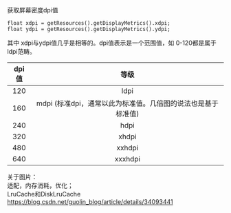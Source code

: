 获取屏幕密度dpi值
```
float xdpi = getResources().getDisplayMetrics().xdpi;
float ydpi = getResources().getDisplayMetrics().ydpi;
```
其中 xdpi与ydpi值几乎是相等的。dpi值表示是一个范围值，如 0-120都是属于ldpi范畴。

dpi值 | 等级 
:---: | :---:
120 |  ldpi
160 |  mdpi (标准dpi，通常以此为标准值。几倍图的说法也是基于标准值)
240 |  hdpi
320 |  xhdpi
480 |  xxhdpi
640 |  xxxhdpi

关于图片：  
适配，内存消耗，优化；   
LruCache和DiskLruCache https://blog.csdn.net/guolin_blog/article/details/34093441

